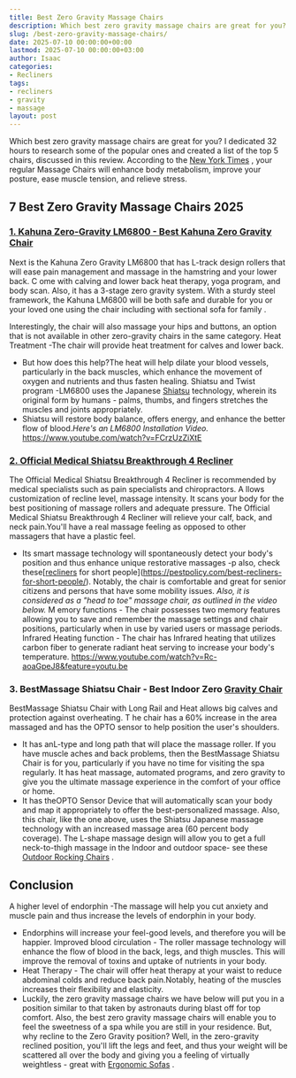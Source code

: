 ```yaml
---
title: Best Zero Gravity Massage Chairs
description: Which best zero gravity massage chairs are great for you? I dedicated 32 hours to research some of the popular ones and created a list of the top 5 chairs,...
slug: /best-zero-gravity-massage-chairs/
date: 2025-07-10 00:00:00+00:00
lastmod: 2025-07-10 00:00:00+03:00
author: Isaac
categories:
- Recliners
tags:
- recliners
- gravity
- massage
layout: post
---
```

Which best zero gravity massage chairs are great for you? I dedicated 32 hours to research some of the popular ones and created a list of the top 5 chairs, discussed in this review.
According to the
[New York Times](https://www.nytimes.com/2025/06/14/business/smallbusiness/spa-therapy-salt-sauna.html)
, your regular Massage Chairs will enhance body metabolism, improve your posture, ease muscle tension, and relieve stress.
## 7 Best Zero Gravity Massage Chairs 2025
### [1. Kahuna Zero-Gravity LM6800 - Best Kahuna Zero Gravity Chair](https://www.amazon.com/dp/B01M24RKQY/?tag=p-policy-20)
Next is the Kahuna Zero Gravity LM6800 that has L-track design rollers that will ease pain management and massage in the hamstring and your lower back.
C
ome with calving and lower back heat therapy, yoga program, and body scan. Also, it has a 3-stage zero gravity system.
With a sturdy steel framework, the Kahuna LM6800 will be both safe and durable for you or your loved one using the chair including with
sectional sofa for family
.

Interestingly, the chair will also massage your hips and buttons, an option that is not available in other zero-gravity chairs in the same category.
Heat Treatment -The chair will provide heat treatment for calves and lower back.
- But how does this help?The heat will help dilate your blood vessels, particularly in the back muscles, which enhance the movement of oxygen and nutrients and thus fasten healing.
Shiatsu and Twist program -LM6800 uses the Japanese
[Shiatsu](http://www.shiatsusociety.org/treatments/about-shiatsu)
technology, wherein its original form by humans - palms, thumbs, and fingers stretches the muscles and joints appropriately.
- Shiatsu will restore body balance, offers energy, and enhance the better flow of blood.*Here's an LM6800 Installation Video.*
https://www.youtube.com/watch?v=FCrzUzZiXtE
### [2. Official Medical Shiatsu Breakthrough 4 Recliner](https://www.amazon.com/dp/B073SL2GR1/?tag=p-policy-20)
The Official Medical Shiatsu Breakthrough 4 Recliner is recommended by medical specialists such as pain specialists and chiropractors.
A
llows customization of recline level, massage intensity. It scans your body for the best positioning of massage rollers and adequate pressure.
The Official Medical Shiatsu Breakthrough 4 Recliner will relieve your calf, back, and neck pain.You'll have a real massage feeling as opposed to other massagers that have a plastic feel.
- Its smart massage technology will spontaneously detect your body's position and thus enhance unique restorative massages -p also, check these[[recliners](https://pestpolicy.com/best-blackout-curtains/) for short people](https://pestpolicy.com/best-recliners-for-short-people/).
Notably, the chair is comfortable and great for senior citizens and persons that have some mobility issues.
*Also, it is considered as a "head to toe" massage chair, as outlined in the video below.*
M
emory functions - The chair possesses two memory features allowing you to save and remember the massage settings and chair positions, particularly when in use by varied users or massage periods.
Infrared Heating function - The chair has Infrared heating that utilizes carbon fiber to generate radiant heat serving to increase your body's temperature.
https://www.youtube.com/watch?v=Rc-aoaGpeJ8&feature=youtu.be
### 3. BestMassage Shiatsu Chair  - Best Indoor Zero [Gravity Chair](https://www.amazon.com/dp/B00YGKYJGG/?tag=p-policy-20)
BestMassage Shiatsu Chair with Long Rail and Heat allows big calves and protection against overheating.
T
he chair has a 60% increase in the area massaged and has the
OPTO sensor to help position the user's shoulders.
- It has anL-type and long path that will place the massage roller.
If you have muscle aches and back problems, then the BestMassage Shiatsu Chair is for you, particularly if you have no time for visiting the spa regularly.
It has heat massage, automated programs, and zero gravity to give you the ultimate massage experience in the comfort of your office or home.
- It has theOPTO Sensor Device that will automatically scan your body and map it appropriately to offer the best-personalized massage.
Also, this chair, like the one above, uses the Shiatsu Japanese massage technology with an increased massage area (60 percent body coverage).
The L-shape massage design will allow you to get a full neck-to-thigh massage in the Indoor and outdoor space- see these
[Outdoor Rocking Chairs](https://pestpolicy.com/best-outdoor-rocking-chairs/)
.
## Conclusion
A higher level of endorphin -The massage will help you cut anxiety and muscle pain and thus increase the levels of endorphin in your body.
- Endorphins will increase your feel-good levels, and therefore you will be happier.
Improved blood circulation - The roller massage technology will enhance the flow of blood in the back, legs, and thigh muscles. This will improve the removal of toxins and uptake of nutrients in your body.
- Heat Therapy - The chair will offer heat therapy at your waist to reduce abdominal colds and reduce back pain.Notably, heating of the muscles increases their flexibility and elasticity.
- Luckily, the zero gravity massage chairs we have below will put you in a position similar to that taken by astronauts during blast off for top comfort.
Also, the best zero gravity massage chairs will enable you to feel the sweetness of a spa while you are still in your residence.
But, why recline to the Zero Gravity position?
Well, in the zero-gravity reclined position, you'll lift the legs and feet, and thus your weight will be scattered all over the body and giving you a feeling of virtually weightless - great with
[Ergonomic Sofas](https://pestpolicy.com/best-ergonomic-sofa/)
.